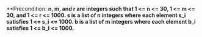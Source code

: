 **Precondition: **n, m, and r are integers such that 1 <= n <= 30, 1 <= m <= 30, and 1 <= r <= 1000. s is a list of n integers where each element s_i satisfies 1 <= s_i <= 1000. b is a list of m integers where each element b_i satisfies 1 <= b_i <= 1000.**
